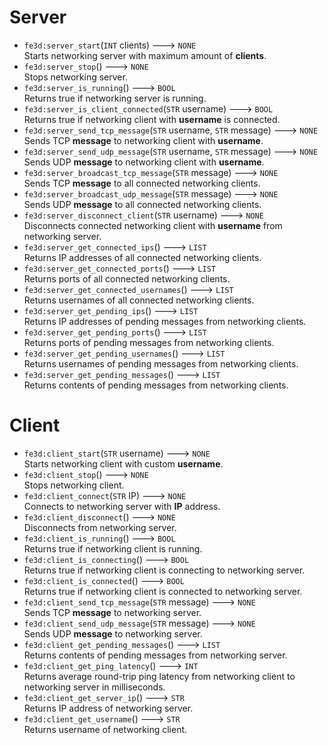 # Server
- `fe3d:server_start`(`INT` clients) ---> `NONE`  
  Starts networking server with maximum amount of **clients**.
- `fe3d:server_stop`() ---> `NONE`  
  Stops networking server.
- `fe3d:server_is_running`() ---> `BOOL`  
  Returns true if networking server is running.
- `fe3d:server_is_client_connected`(`STR` username) ---> `BOOL`  
  Returns true if networking client with **username** is connected.
- `fe3d:server_send_tcp_message`(`STR` username, `STR` message) ---> `NONE`  
  Sends TCP **message** to networking client with **username**.
- `fe3d:server_send_udp_message`(`STR` username, `STR` message) ---> `NONE`  
  Sends UDP **message** to networking client with **username**.
- `fe3d:server_broadcast_tcp_message`(`STR` message) ---> `NONE`  
  Sends TCP **message** to all connected networking clients.
- `fe3d:server_broadcast_udp_message`(`STR` message) ---> `NONE`  
  Sends UDP **message** to all connected networking clients.
- `fe3d:server_disconnect_client`(`STR` username) ---> `NONE`  
  Disconnects connected networking client with **username** from networking server.
- `fe3d:server_get_connected_ips`() ---> `LIST`  
  Returns IP addresses of all connected networking clients.
- `fe3d:server_get_connected_ports`() ---> `LIST`  
  Returns ports of all connected networking clients.
- `fe3d:server_get_connected_usernames`() ---> `LIST`  
  Returns usernames of all connected networking clients.
- `fe3d:server_get_pending_ips`() ---> `LIST`  
  Returns IP addresses of pending messages from networking clients.
- `fe3d:server_get_pending_ports`() ---> `LIST`  
  Returns ports of pending messages from networking clients.
- `fe3d:server_get_pending_usernames`() ---> `LIST`  
  Returns usernames of pending messages from networking clients.
- `fe3d:server_get_pending_messages`() ---> `LIST`  
  Returns contents of pending messages from networking clients.

# Client
- `fe3d:client_start`(`STR` username) ---> `NONE`  
  Starts networking client with custom **username**.
- `fe3d:client_stop`() ---> `NONE`  
  Stops networking client.
- `fe3d:client_connect`(`STR` IP) ---> `NONE`  
  Connects to networking server with **IP** address.
- `fe3d:client_disconnect`() ---> `NONE`  
  Disconnects from networking server.
- `fe3d:client_is_running`() ---> `BOOL`  
  Returns true if networking client is running.
- `fe3d:client_is_connecting`() ---> `BOOL`  
  Returns true if networking client is connecting to networking server.
- `fe3d:client_is_connected`() ---> `BOOL`  
  Returns true if networking client is connected to networking server.
- `fe3d:client_send_tcp_message`(`STR` message) ---> `NONE`  
  Sends TCP **message** to networking server.
- `fe3d:client_send_udp_message`(`STR` message) ---> `NONE`  
  Sends UDP **message** to networking server.
- `fe3d:client_get_pending_messages`() ---> `LIST`  
  Returns contents of pending messages from networking server.
- `fe3d:client_get_ping_latency`() ---> `INT`  
  Returns average round-trip ping latency from networking client to networking server in milliseconds.
- `fe3d:client_get_server_ip`() ---> `STR`  
  Returns IP address of networking server.
- `fe3d:client_get_username`() ---> `STR`  
  Returns username of networking client.
